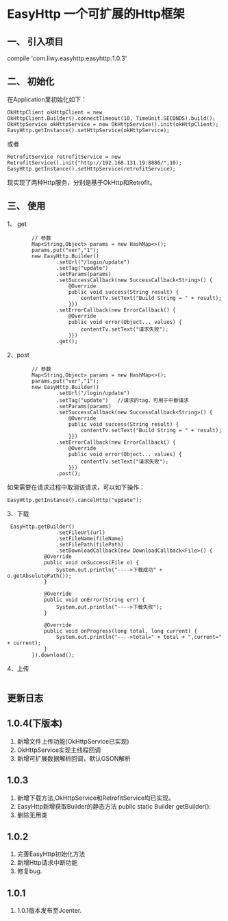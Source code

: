 EasyHttp 一个可扩展的Http框架
===
一、 引入项目
---
compile 'com.liwy.easyhttp:easyhttp:1.0.3'

二、 初始化
---
在Application里初始化如下：
```
OkHttpClient okHttpClient = new OkHttpClient.Builder().connectTimeout(10, TimeUnit.SECONDS).build();
OkHttpService okHttpService = new OkHttpService().init(okHttpClient);
EasyHttp.getInstance().setHttpService(okHttpService);
```
或者
```
RetrofitService retrofitService = new RetrofitService().init("http://192.168.131.19:8886/",10);
EasyHttp.getInstance().setHttpService(retrofitService);
```
现实现了两种Http服务，分别是基于OkHttp和Retrofit。

三、 使用
---
1、 get
```
        // 参数
        Map<String,Object> params = new HashMap<>();
        params.put("ver","1");
        new EasyHttp.Builder()
                .setUrl("/login/update")
                .setTag("update")
                .setParams(params)
                .setSuccessCallback(new SuccessCallback<String>() {
                    @Override
                    public void success(String result) {
                        contentTv.setText("Build String = " + result);
                    }})
                .setErrorCallback(new ErrorCallback() {
                    @Override
                    public void error(Object... values) {
                        contentTv.setText("请求失败");
                    }})
                .get();
```

2、post
```
        // 参数
        Map<String,Object> params = new HashMap<>();
        params.put("ver","1");
        new EasyHttp.Builder()
                .setUrl("/login/update")
                .setTag("update")   //请求的tag，可用于中断请求
                .setParams(params)
                .setSuccessCallback(new SuccessCallback<String>() {
                    @Override
                    public void success(String result) {
                        contentTv.setText("Build String = " + result);
                    }})
                .setErrorCallback(new ErrorCallback() {
                    @Override
                    public void error(Object... values) {
                        contentTv.setText("请求失败");
                    }})
                .post();
```
如果需要在请求过程中取消该请求，可以如下操作：
```
EasyHttp.getInstance().cancelHttp("update");
```

3、下载
```
 EasyHttp.getBuilder()
                .setFileUrl(url)
                .setFileName(fileName)
                .setFilePath(filePath)
                .setDownloadCallback(new DownloadCallback<File>() {
            @Override
            public void onSuccess(File o) {
                System.out.println("---->下载成功" + o.getAbsolutePath());
            }

            @Override
            public void onError(String err) {
                System.out.println("---->下载失败");
            }

            @Override
            public void onProgress(long total, long current) {
                System.out.println("---->total=" + total + ",current=" + current);
            }
        }).download();
```

4、上传
```

```

更新日志
---
1.0.4(下版本)
---
1. 新增文件上传功能(OkHttpService已实现)
2. OkHttpService实现主线程回调
3. 新增可扩展数据解析回调，默认GSON解析

1.0.3
---
1. 新增下载方法,OkHttpService和RetrofitService均已实现。
2. EasyHttp新增获取Builder的静态方法
    public static Builder getBuilder():
3. 删除无用类
    
1.0.2
---
1. 完善EasyHttp初始化方法
2. 新增Http请求中断功能
3. 修复bug.

1.0.1
---
1. 1.0.1版本发布至Jcenter.

